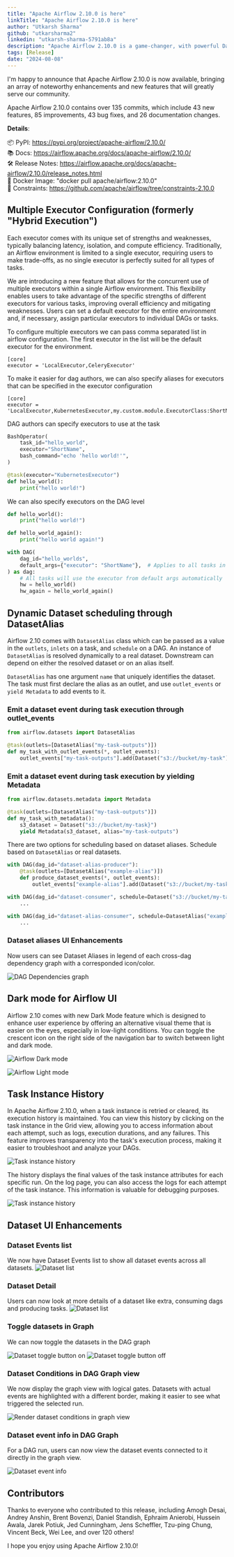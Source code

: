 ```yaml
---
title: "Apache Airflow 2.10.0 is here"
linkTitle: "Apache Airflow 2.10.0 is here"
author: "Utkarsh Sharma"
github: "utkarsharma2"
linkedin: "utkarsh-sharma-5791ab8a"
description: "Apache Airflow 2.10.0 is a game-changer, with powerful Dataset improvements and the groundbreaking Hybrid Executor, set to redefine your workflow capabilities!"
tags: [Release]
date: "2024-08-08"
---
```


I'm happy to announce that Apache Airflow 2.10.0 is now available, bringing an array of noteworthy enhancements and new features that will greatly serve our community.

Apache Airflow 2.10.0 contains over 135 commits, which include 43 new features,  85 improvements, 43 bug fixes, and 26 documentation changes.

**Details**:

📦 PyPI: https://pypi.org/project/apache-airflow/2.10.0/ \
📚 Docs: https://airflow.apache.org/docs/apache-airflow/2.10.0/ \
🛠 Release Notes: https://airflow.apache.org/docs/apache-airflow/2.10.0/release_notes.html \
🐳 Docker Image: "docker pull apache/airflow:2.10.0" \
🚏 Constraints: https://github.com/apache/airflow/tree/constraints-2.10.0


## Multiple Executor Configuration (formerly "Hybrid Execution")

Each executor comes with its unique set of strengths and weaknesses, typically balancing latency, isolation, and compute efficiency. Traditionally, an Airflow environment is limited to a single executor, requiring users to make trade-offs, as no single executor is perfectly suited for all types of tasks.

We are introducing a new feature that allows for the concurrent use of multiple executors within a single Airflow environment. This flexibility enables users to take advantage of the specific strengths of different executors for various tasks, improving overall efficiency and mitigating weaknesses. Users can set a default executor for the entire environment and, if necessary, assign particular executors to individual DAGs or tasks.

To configure multiple executors we can pass comma separated list in airflow configuration. The first executor in the list will be the default executor for the environment.

```
[core]
executor = 'LocalExecutor,CeleryExecutor'
```
To make it easier for dag authors, we can also specify aliases for executors that can be specified in the executor configuration

```commandline
[core]
executor = 'LocalExecutor,KubernetesExecutor,my.custom.module.ExecutorClass:ShortName'
```

DAG authors can specify executors to use at the task
```python
BashOperator(
    task_id="hello_world",
    executor="ShortName",
    bash_command="echo 'hello world!'",
)

@task(executor="KubernetesExecutor")
def hello_world():
    print("hello world!")
```

We can also specify executors on the DAG level

```python
def hello_world():
	print("hello world!")

def hello_world_again():
	print("hello world again!")

with DAG(
    dag_id="hello_worlds",
    default_args={"executor": "ShortName"},  # Applies to all tasks in the DAG
) as dag:
    # All tasks will use the executor from default args automatically
    hw = hello_world()
    hw_again = hello_world_again()
```

## Dynamic Dataset scheduling through DatasetAlias

Airflow 2.10 comes with `DatasetAlias` class which can be passed as a value in the `outlets`, `inlets` on a task, and `schedule` on a DAG. An instance of `DatasetAlias` is resolved dynamically to a real dataset. Downstream can depend on either the resolved dataset or on an alias itself.

`DatasetAlias` has one argument `name` that uniquely identifies the dataset. The task must first declare the alias as an outlet, and use `outlet_events` or `yield Metadata` to add events to it.

### Emit a dataset event during task execution through outlet_events
```python
from airflow.datasets import DatasetAlias

@task(outlets=[DatasetAlias("my-task-outputs")])
def my_task_with_outlet_events(*, outlet_events):
    outlet_events["my-task-outputs"].add(Dataset("s3://bucket/my-task"), extra={"k": "v"})
```
### Emit a dataset event during task execution by yielding Metadata
```python
from airflow.datasets.metadata import Metadata

@task(outlets=[DatasetAlias("my-task-outputs")])
def my_task_with_metadata():
    s3_dataset = Dataset("s3://bucket/my-task}")
    yield Metadata(s3_dataset, alias="my-task-outputs")
```

There are two options for scheduling based on dataset aliases. Schedule based on `DatasetAlias` or real datasets.

```python
with DAG(dag_id="dataset-alias-producer"):
    @task(outlets=[DatasetAlias("example-alias")])
    def produce_dataset_events(*, outlet_events):
        outlet_events["example-alias"].add(Dataset("s3://bucket/my-task"))

with DAG(dag_id="dataset-consumer", schedule=Dataset("s3://bucket/my-task")):
    ...

with DAG(dag_id="dataset-alias-consumer", schedule=DatasetAlias("example-alias")):
    ...
```
### Dataset aliases UI Enhancements

Now users can see Dataset Aliases in legend of each cross-dag dependency graph with a corresponded icon/color.

![DAG Dependencies graph](dag_dependencies_1.png)

## Dark mode for Airflow UI

Airflow 2.10 comes with new Dark Mode feature which is designed to enhance user experience by offering an alternative visual theme that is easier on the eyes, especially in low-light conditions. You can toggle the crescent icon on the right side of the navigation bar to switch between light and dark mode.

![Airflow Dark mode](airflow_dark_mode.png)

![Airflow Light mode](airflow_light_mode.png)



## Task Instance History

In Apache Airflow 2.10.0, when a task instance is retried or cleared, its execution history is maintained. You can view this history by clicking on the task instance in the Grid view, allowing you to access information about each attempt, such as logs, execution durations, and any failures. This feature improves transparency into the task's execution process, making it easier to troubleshoot and analyze your DAGs.

![Task instance history](task_instance_history.png)

The history displays the final values of the task instance attributes for each specific run. On the log page, you can also access the logs for each attempt of the task instance. This information is valuable for debugging purposes.

![Task instance history](task_instance_history_log.png)

## Dataset UI Enhancements

### Dataset Events list
We now have Dataset Events list to show all dataset events across all datasets.
![Dataset list](dataset_list.png)

### Dataset Detail
Users can now look at more details of a dataset like extra, consuming dags and producing tasks.
![Dataset list](dataset_details.png)


### Toggle datasets in Graph

We can now toggle the datasets in the DAG graph

![Dataset toggle button on](dataset_toggle_on.png)
![Dataset toggle button off](dataset_toggle_off.png)

### Dataset Conditions in DAG Graph view
We now display the graph view with logical gates. Datasets with actual events are highlighted with a different border, making it easier to see what triggered the selected run.

![Render dataset conditions in graph view](render_dataset_conditions.png)

### Dataset event info in DAG Graph
For a DAG run, users can now view the dataset events connected to it directly in the graph view.

![Dataset event info](dataset_info.png)

## Contributors
Thanks to everyone who contributed to this release, including Amogh Desai, Andrey Anshin, Brent Bovenzi, Daniel Standish, Ephraim Anierobi, Hussein Awala, Jarek Potiuk, Jed Cunningham, Jens Scheffler, Tzu-ping Chung, Vincent Beck, Wei Lee, and over 120 others!

I hope you enjoy using Apache Airflow 2.10.0!
